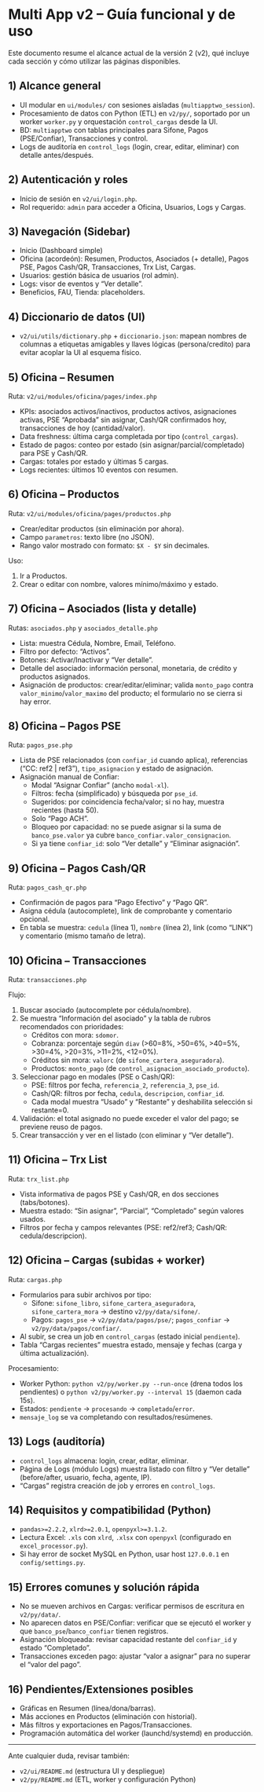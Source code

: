 # Multi App v2 – Guía funcional y de uso

Este documento resume el alcance actual de la versión 2 (v2), qué incluye cada sección y cómo utilizar las páginas disponibles.

## 1) Alcance general

- UI modular en `ui/modules/` con sesiones aisladas (`multiapptwo_session`).
- Procesamiento de datos con Python (ETL) en `v2/py/`, soportado por un worker `worker.py` y orquestación `control_cargas` desde la UI.
- BD: `multiapptwo` con tablas principales para Sifone, Pagos (PSE/Confiar), Transacciones y control.
- Logs de auditoría en `control_logs` (login, crear, editar, eliminar) con detalle antes/después.

## 2) Autenticación y roles

- Inicio de sesión en `v2/ui/login.php`.
- Rol requerido: `admin` para acceder a Oficina, Usuarios, Logs y Cargas.

## 3) Navegación (Sidebar)

- Inicio (Dashboard simple)
- Oficina (acordeón): Resumen, Productos, Asociados (+ detalle), Pagos PSE, Pagos Cash/QR, Transacciones, Trx List, Cargas.
- Usuarios: gestión básica de usuarios (rol admin).
- Logs: visor de eventos y “Ver detalle”.
- Beneficios, FAU, Tienda: placeholders.

## 4) Diccionario de datos (UI)

- `v2/ui/utils/dictionary.php` + `diccionario.json`: mapean nombres de columnas a etiquetas amigables y llaves lógicas (persona/credito) para evitar acoplar la UI al esquema físico.

## 5) Oficina – Resumen

Ruta: `v2/ui/modules/oficina/pages/index.php`

- KPIs: asociados activos/inactivos, productos activos, asignaciones activas, PSE “Aprobada” sin asignar, Cash/QR confirmados hoy, transacciones de hoy (cantidad/valor).
- Data freshness: última carga completada por tipo (`control_cargas`).
- Estado de pagos: conteo por estado (sin asignar/parcial/completado) para PSE y Cash/QR.
- Cargas: totales por estado y últimas 5 cargas.
- Logs recientes: últimos 10 eventos con resumen.

## 6) Oficina – Productos

Ruta: `v2/ui/modules/oficina/pages/productos.php`

- Crear/editar productos (sin eliminación por ahora).
- Campo `parametros`: texto libre (no JSON).
- Rango valor mostrado con formato: `$X - $Y` sin decimales.

Uso:
1) Ir a Productos.
2) Crear o editar con nombre, valores mínimo/máximo y estado.

## 7) Oficina – Asociados (lista y detalle)

Rutas: `asociados.php` y `asociados_detalle.php`

- Lista: muestra Cédula, Nombre, Email, Teléfono.
- Filtro por defecto: “Activos”.
- Botones: Activar/Inactivar y “Ver detalle”.
- Detalle del asociado: información personal, monetaria, de crédito y productos asignados.
- Asignación de productos: crear/editar/eliminar; valida `monto_pago` contra `valor_minimo`/`valor_maximo` del producto; el formulario no se cierra si hay error.

## 8) Oficina – Pagos PSE

Ruta: `pagos_pse.php`

- Lista de PSE relacionados (con `confiar_id` cuando aplica), referencias (“CC: ref2 | ref3”), `tipo_asignacion` y estado de asignación.
- Asignación manual de Confiar:
  - Modal “Asignar Confiar” (ancho `modal-xl`).
  - Filtros: fecha (simplificado) y búsqueda por `pse_id`.
  - Sugeridos: por coincidencia fecha/valor; si no hay, muestra recientes (hasta 50).
  - Solo “Pago ACH”.
  - Bloqueo por capacidad: no se puede asignar si la suma de `banco_pse.valor` ya cubre `banco_confiar.valor_consignacion`.
  - Si ya tiene `confiar_id`: solo “Ver detalle” y “Eliminar asignación”.

## 9) Oficina – Pagos Cash/QR

Ruta: `pagos_cash_qr.php`

- Confirmación de pagos para “Pago Efectivo” y “Pago QR”.
- Asigna cédula (autocomplete), link de comprobante y comentario opcional.
- En tabla se muestra: `cedula` (línea 1), `nombre` (línea 2), link (como “LINK”) y comentario (mismo tamaño de letra).

## 10) Oficina – Transacciones

Ruta: `transacciones.php`

Flujo:
1) Buscar asociado (autocomplete por cédula/nombre).
2) Se muestra “Información del asociado” y la tabla de rubros recomendados con prioridades:
   - Créditos con mora: `sdomor`.
   - Cobranza: porcentaje según `diav` (>60=8%, >50=6%, >40=5%, >30=4%, >20=3%, >11=2%, <12=0%).
   - Créditos sin mora: `valorc` (de `sifone_cartera_aseguradora`).
   - Productos: `monto_pago` (de `control_asignacion_asociado_producto`).
3) Seleccionar pago en modales (PSE o Cash/QR):
   - PSE: filtros por fecha, `referencia_2`, `referencia_3`, `pse_id`.
   - Cash/QR: filtros por fecha, `cedula`, `descripcion`, `confiar_id`.
   - Cada modal muestra “Usado” y “Restante” y deshabilita selección si restante=0.
4) Validación: el total asignado no puede exceder el valor del pago; se previene reuso de pagos.
5) Crear transacción y ver en el listado (con eliminar y “Ver detalle”).

## 11) Oficina – Trx List

Ruta: `trx_list.php`

- Vista informativa de pagos PSE y Cash/QR, en dos secciones (tabs/botones).
- Muestra estado: “Sin asignar”, “Parcial”, “Completado” según valores usados.
- Filtros por fecha y campos relevantes (PSE: ref2/ref3; Cash/QR: cedula/descripcion).

## 12) Oficina – Cargas (subidas + worker)

Ruta: `cargas.php`

- Formularios para subir archivos por tipo:
  - Sifone: `sifone_libro`, `sifone_cartera_aseguradora`, `sifone_cartera_mora` → destino `v2/py/data/sifone/`.
  - Pagos: `pagos_pse` → `v2/py/data/pagos/pse/`; `pagos_confiar` → `v2/py/data/pagos/confiar/`.
- Al subir, se crea un job en `control_cargas` (estado inicial `pendiente`).
- Tabla “Cargas recientes” muestra estado, mensaje y fechas (carga y última actualización).

Procesamiento:
- Worker Python: `python v2/py/worker.py --run-once` (drena todos los pendientes) o `python v2/py/worker.py --interval 15` (daemon cada 15s).
- Estados: `pendiente` → `procesando` → `completado`/`error`.
- `mensaje_log` se va completando con resultados/resúmenes.

## 13) Logs (auditoría)

- `control_logs` almacena: login, crear, editar, eliminar.
- Página de Logs (módulo Logs) muestra listado con filtro y “Ver detalle” (before/after, usuario, fecha, agente, IP).
- “Cargas” registra creación de job y errores en `control_logs`.

## 14) Requisitos y compatibilidad (Python)

- `pandas>=2.2.2`, `xlrd>=2.0.1`, `openpyxl>=3.1.2`.
- Lectura Excel: `.xls` con `xlrd`, `.xlsx` con `openpyxl` (configurado en `excel_processor.py`).
- Si hay error de socket MySQL en Python, usar host `127.0.0.1` en `config/settings.py`.

## 15) Errores comunes y solución rápida

- No se mueven archivos en Cargas: verificar permisos de escritura en `v2/py/data/`.
- No aparecen datos en PSE/Confiar: verificar que se ejecutó el worker y que `banco_pse`/`banco_confiar` tienen registros.
- Asignación bloqueada: revisar capacidad restante del `confiar_id` y estado “Completado”.
- Transacciones exceden pago: ajustar “valor a asignar” para no superar el “valor del pago”.

## 16) Pendientes/Extensiones posibles

- Gráficas en Resumen (línea/dona/barras).
- Más acciones en Productos (eliminación con historial).
- Más filtros y exportaciones en Pagos/Transacciones.
- Programación automática del worker (launchd/systemd) en producción.

---

Ante cualquier duda, revisar también:
- `v2/ui/README.md` (estructura UI y despliegue)
- `v2/py/README.md` (ETL, worker y configuración Python)
